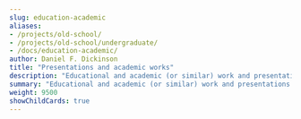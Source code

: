 ```yaml
---
slug: education-academic
aliases:
- /projects/old-school/
- /projects/old-school/undergraduate/
- /docs/education-academic/
author: Daniel F. Dickinson
title: "Presentations and academic works"
description: "Educational and academic (or similar) work and presentations by Daniel F. Dickinson"
summary: "Educational and academic (or similar) work and presentations by Daniel F. Dickinson"
weight: 9500
showChildCards: true
---
```

